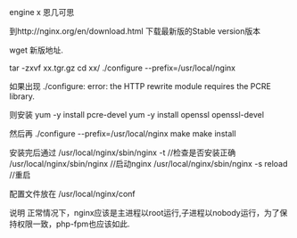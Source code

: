 engine x 恩几可思

到http://nginx.org/en/download.html  下载最新版的Stable version版本

wget 新版地址.

tar -zxvf xx.tgr.gz
cd xx/
./configure --prefix=/usr/local/nginx

如果出现
./configure: error: the HTTP rewrite module requires the PCRE library.

则安装
yum -y install pcre-devel
yum -y install openssl openssl-devel

然后再
./configure --prefix=/usr/local/nginx
make
make install

安装完后通过
/usr/local/nginx/sbin/nginx -t //检查是否安装正确
/usr/local/nginx/sbin/nginx //启动nginx
/usr/local/nginx/sbin/nginx -s reload //重启

配置文件放在
/usr/local/nginx/conf

说明
正常情况下，nginx应该是主进程以root运行,子进程以nobody运行，为了保持权限一致，php-fpm也应该如此.